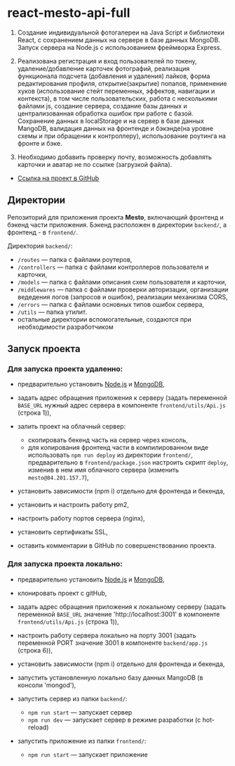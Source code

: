 # react-mesto-api-full

1. Создание индивидуальной фотогалереи на Java Script и библиотеки React, с сохранением данных на сервере в базе данных MongoDB. Запуск сервера на Node.js c использованием фреймворка Express.

2. Реализована регистрация и вход пользователей по токену, удаление/добавление карточек фотографий, реализация функционала подсчета (добавления и удаления) лайков, форма редактирования профиля, открытие(закрытие) попапов, применение хуков (использование стейт переменных, эффектов, навигации и контекста), в том числе пользовательских, работа с несколькими файлами js, создание сервера, создание базы данных и централизованная обработка ошибок при работе с базой. Сохранение данных в  localStorage и на сервер в базе данных MangoDB, валидация данных на фронтенде и бэкэнде(на уровне схемы и при обращении к контроллеру), использование роутинга на фронте и бэке.

4. Необходимо добавить проверку почту, возможность добавлять карточки и аватар не по ссылке (загрузкой файла).

+ [Ссылка на проект в GitHub](https://github.com/alix1982/react-mesto-api-full)

## Директории

Репозиторий для приложения проекта **Mesto**, включающий фронтенд и бэкенд части приложения. Бэкенд расположен в директории `backend/`, а фронтенд - в `frontend/`.

Директория `backend/`:

- `/routes` — папка с файлами роутеров,
- `/controllers` — папка с файлами контроллеров пользователя и карточки,
- `/models` — папка с файлами описания схем пользователя и карточки,
- `/middlewares` — папка с файлами проверки авторизации, организации ведедения логов (запросов и ошибок), реализации механизма CORS,
- `/errors` — папка с файлами основных типов ошибок сервера,
- `/utils` — папка утилит.
- остальные директории вспомогательные, создаются при необходимости разработчиком

## Запуск проекта

### Для запуска проекта удаленно:
- предварительно установить [Node.js](https://nodejs.org/en/download/) и [MongoDB](https://mongodb.prakticum-team.ru/try/download/community),
- задать адрес обращения приложения к серверу (задать переменной `BASE_URL` нужный адрес сервера в компоненте `frontend/utils/Api.js` (строка 1)),
- залить проект на облачный сервер:
  - скопировать бекенд часть на сервер через консоль,
  - для копирования фронтенд части в компилированном виде использовать `npm run deploy` из директории `frontend/`, предварительно в `frontend/package.json` настроить скрипт `deploy`, изменив в нем имя облачного сервера (изменить `mesto@84.201.157.7`),

- установить зависимости (npm i) отдельно для фронтенда и бекенда,
- установить и настроить работу pm2,
- настроить работу портов сервера (nginx),
- установить сертификаты SSL,
- оставить комментарии в GitHub по совершенствованию проекта.

### Для запуска проекта локально:
- предварительно установить [Node.js](https://nodejs.org/en/download/) и [MongoDB](https://mongodb.prakticum-team.ru/try/download/community),
- клонировать проект c gitHub,
- задать адрес обращения приложения к локальному серверу (задать переменной `BASE_URL` значение 'http://localhost:3001' в компоненте `frontend/utils/Api.js` (строка 1)),
- настроить работу сервера локально на порту 3001 (задать переменной PORT значение 3001 в компоненте `backend/app.js` (строка 6)),
- установить зависимости (npm i) отдельно для фронтенда и бекенда,
- запустить установленную локально базу данных MangoDB (в консоли 'mongod'),
- запустить сервер из папки `backend/`:
  - `npm run start` — запускает сервер   
  - `npm run dev` — запускает сервер в режиме разработки (с hot-reload)

- запустить приложение из папки `frontend/`:
  - `npm run start` — запускает приложение
